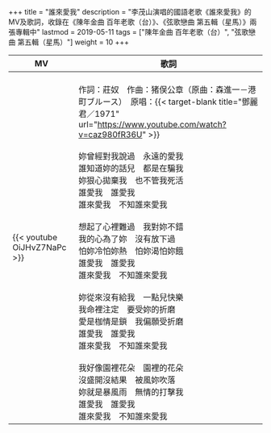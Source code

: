 +++
title = "誰來愛我"
description = "李茂山演唱的國語老歌《誰來愛我》的MV及歌詞，收錄在《陳年金曲 百年老歌（台）》、《弦歌戀曲 第五輯（星馬）》兩張專輯中"
lastmod = 2019-05-11
tags = ["陳年金曲 百年老歌（台）",  "弦歌戀曲 第五輯（星馬）"]
weight = 10
+++

MV  | 歌詞  
--------------|-------
{{< youtube OiJHvZ7NaPc >}}|<br/>作詞：莊奴　作曲：猪俣公章（原曲：森進一－港町ブルース）　原唱：{{< target-blank title="鄧麗君／1971" url="https://www.youtube.com/watch?v=caz980fR36U" >}}<br/><br/>妳曾經對我說過　永遠的愛我<br/>誰知道妳的話兒　都是在騙我<br/>妳狠心拋棄我　也不管我死活<br/>誰愛我　誰愛我<br/>誰來愛我　不知誰來愛我<br/><br/>想起了心裡難過　我對妳不錯<br/>我的心為了妳　沒有放下過<br/>怕妳冷怕妳熱　怕妳渴怕妳餓<br/>誰愛我　誰愛我<br/>誰來愛我　不知誰來愛我<br/><br/>妳從來沒有給我　一點兒快樂<br/>我命裡注定　要受妳的折磨<br/>愛是枷情是鎖　我偏願受折磨<br/>誰愛我　誰愛我<br/>誰來愛我　不知誰來愛我<br/><br/>我好像園裡花朵　園裡的花朵<br/>沒盛開沒結果　被風妳吹落<br/>妳就是暴風雨　無情的打擊我<br/>誰愛我　誰愛我<br/>誰來愛我　不知誰來愛我
